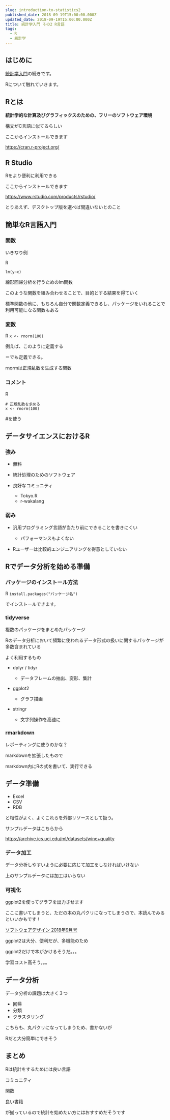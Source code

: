 ```yaml
---
slug: introduction-to-statistics2
published_date: 2018-09-19T15:00:00.000Z
updated_date: 2018-09-19T15:00:00.000Z
title: 統計学入門 その2 R言語
tags:
  - R
  - 統計学
---
```

## はじめに

[統計学入門](http://35.222.151.25/2018/09/20/221/)の続きです。

Rについて触れていきます。

## Rとは

**統計学的な計算及びグラフィックスのための、フリーのソフトウェア環境**

構文がC言語に似てるらしい

ここからインストールできます

<https://cran.r-project.org/>

## R Studio

Rをより便利に利用できる

ここからインストールできます

<https://www.rstudio.com/products/rstudio/>

とりあえず、デスクトップ版を選べば間違いないとのこと

## 簡単なR言語入門

### 関数

いきなり例

R

`lm(y~x)`

線形回帰分析を行うためのlm関数

このような関数を組み合わせることで、目的とする結果を得ていく

標準関数の他に、もちろん自分で関数定義できるし、パッケージをいれることで利用可能になる関数もある

### 変数



R
`x <- rnorm(100)`

例えば、このように定義する

＝でも定義できる。

rnormは正規乱数を生成する関数

### コメント



R
```
# 正規乱数を求める
x <- rnorm(100)
```

\#を使う

## データサイエンスにおけるR

### 強み

* 無料
* 統計処理のためのソフトウェア
* 良好なコミュニティ

  * Tokyo.R
  * r-wakalang

### 弱み

* 汎用プログラミング言語が当たり前にできることを書きにくい

  * パフォーマンスもよくない
* Rユーザーは比較的エンジニアリングを得意としていない

## Rでデータ分析を始める準備

### パッケージのインストール方法



R
`install.packages("パッケージ名")`

でインストールできます。

### tidyverse

複数のパッケージをまとめたパッケージ

Rのデータ分析において頻繁に使われるデータ形式の扱いに関するパッケージが多数含まれている

よく利用するもの

* dplyr / tidyr

  * データフレームの抽出、変形、集計
* ggplot2

  * グラフ描画
* stringr

  * 文字列操作を高速に

### rmarkdown

レポーティングに使うのかな？

markdownを拡張したもので

markdown内にRの式を書いて、実行できる

## データ準備

* Excel
* CSV
* RDB

と相性がよく、よくこれらを外部リソースとして扱う。

サンプルデータはこちらから

<https://archive.ics.uci.edu/ml/datasets/wine+quality>

### データ加工

データ分析しやすいように必要に応じて加工をしなければいけない

上のサンプルデータには加工はいらない

### 可視化

ggplot2を使ってグラフを出力させます

ここに書いてしまうと、ただの本の丸パクリになってしまうので、本読んでみるといいかもです！

[ソフトウェアデザイン 2018年9月号](https://www.amazon.co.jp/gp/product/B07F7VHQVZ/ref=as_li_qf_asin_il_tl?ie=UTF8&tag=ray2710-22&creative=1211&linkCode=as2&creativeASIN=B07F7VHQVZ&linkId=e398832a18f95147be13af8355596146)

ggplot2は大分、便利だが、多機能のため

ggplot2だけで本がかけるそうだ。。。

学習コスト高そう。。。

## データ分析

データ分析の課題は大きく３つ

* 回帰
* 分類
* クラスタリング

こちらも、丸パクリになってしまうため、書かないが

Rだと大分簡単にできそう

## まとめ

Rは統計をするためには良い言語

コミュニティ

関数

良い書籍

が揃っているので統計を始めたい方にはおすすめだそうです